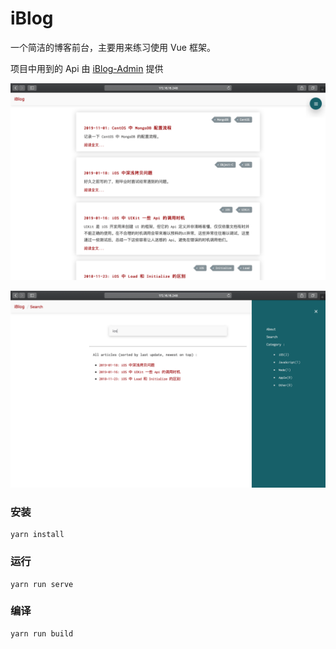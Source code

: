 # iBlog 

一个简洁的博客前台，主要用来练习使用 Vue 框架。

项目中用到的 Api 由 [iBlog-Admin](https://github.com/sunsetroads/iBlog-Admin) 提供

![效果1](https://github.com/sunsetroads/images/blob/master/blog-home.png?raw=true)

![效果2](https://github.com/sunsetroads/images/blob/master/blog-search.png?raw=true)

### 安装
```
yarn install
```

### 运行
```
yarn run serve
```

### 编译
```
yarn run build
```
